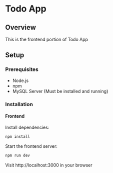 # Todo App

## Overview
This is the frontend portion of Todo App

## Setup

### Prerequisites
- Node.js
- npm
- MySQL Server (Must be installed and running)

### Installation

#### Frontend
Install dependencies:
```bash
npm install
```

Start the frontend server:
```bash
npm run dev
```
Visit http://localhost:3000 in your browser